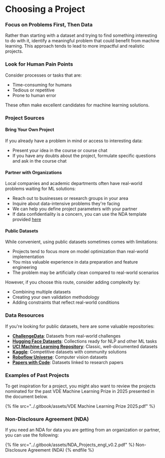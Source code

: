 # Choosing a Project

### Focus on Problems First, Then Data

Rather than starting with a dataset and trying to find something interesting to do with it, identify a meaningful problem that could benefit from machine learning. This approach tends to lead to more impactful and realistic projects.

### Look for Human Pain Points

Consider processes or tasks that are:

* Time-consuming for humans
* Tedious or repetitive
* Prone to human error

These often make excellent candidates for machine learning solutions.

### Project Sources

#### Bring Your Own Project

If you already have a problem in mind or access to interesting data:

* Present your idea in the course or course chat
* If you have any doubts about the project, formulate specific questions and ask in the course chat

#### Partner with Organizations

Local companies and academic departments often have real-world problems waiting for ML solutions:

* Reach out to businesses or research groups in your area
* Inquire about data-intensive problems they're facing
* We can help you define project parameters with your partner
* If data confidentiality is a concern, you can use the NDA template provided [here](possible-projects.md#non-disclosure-agreement-nda)

#### Public Datasets

While convenient, using public datasets sometimes comes with limitations:

* Projects tend to focus more on model optimization than real-world implementation
* You miss valuable experience in data preparation and feature engineering
* The problem may be artificially clean compared to real-world scenarios

However, if you choose this route, consider adding complexity by:

* Combining multiple datasets
* Creating your own validation methodology
* Adding constraints that reflect real-world conditions

### Data Resources

If you're looking for public datasets, here are some valuable repositories:

* [**ChallengeData**](https://challengedata.ens.fr/challenges/challenges_search): Datasets from real-world challenges
* [**Hugging Face Datasets**](https://huggingface.co/datasets): Collections ready for NLP and other ML tasks
* [**UCI Machine Learning Repository**](https://archive.ics.uci.edu/): Classic, well-documented datasets
* [**Kaggle**](https://www.kaggle.com/datasets): Competitive datasets with community solutions
* [**Roboflow Universe**](https://universe.roboflow.com/): Computer vision datasets
* [**Papers with Code**](https://paperswithcode.com/datasets): Datasets linked to research papers

### Examples of Past Projects

To get inspiration for a project, you might also want to review the projects nominated for the past VDE Machine Learning Prize in 2025 presented in the document below.

{% file src="../.gitbook/assets/VDE Machine Learning Prize 2025.pdf" %}

### Non-Disclosure Agreement (NDA)

If you need an NDA for data you are getting from an organization or partner, you can use the following:

{% file src="../.gitbook/assets/NDA_Projects_engl_v0.2.pdf" %}
Non-Disclosure Agreement (NDA)
{% endfile %}
